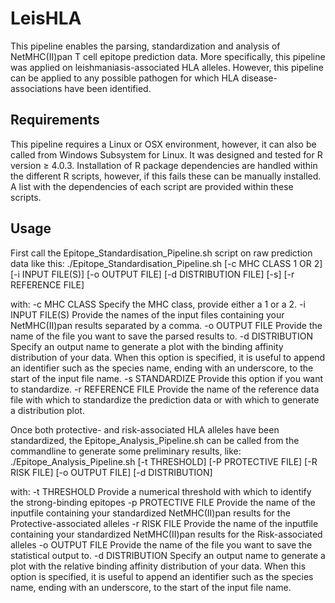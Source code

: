 # LeisHLA

This pipeline enables the parsing, standardization and analysis of NetMHC(II)pan T cell epitope prediction data.
More specifically, this pipeline was applied on leishmaniasis-associated HLA alleles. However, this pipeline can be applied to any possible pathogen for which HLA disease-associations have been identified. 

## Requirements
This pipeline requires a Linux or OSX environment, however, it can also be called from Windows Subsystem for Linux.
It was designed and tested for R version ≥ 4.0.3.
Installation of R package dependencies are handled within the different R scripts, however, if this fails these can be manually installed. A list with the dependencies of each script are provided within these scripts.

## Usage
First call the Epitope_Standardisation_Pipeline.sh script on raw prediction data like this:
./Epitope_Standardisation_Pipeline.sh [-c MHC CLASS 1 OR 2] [-i INPUT FILE(S)] [-o OUTPUT FILE] [-d DISTRIBUTION FILE] [-s] [-r REFERENCE FILE]

with:
-c  MHC CLASS  Specify the MHC class, provide either a 1 or a 2.
-i  INPUT FILE(S)  Provide the names of the input files containing your NetMHC(II)pan results separated by a comma.
-o  OUTPUT FILE  Provide the name of the file you want to save the parsed results to.
-d  DISTRIBUTION  Specify an output name to generate a plot with the binding affinity distribution of your data. When this option is specified, it is useful to append an identifier such as the species name, ending with an underscore, to the start of the input file name.
-s  STANDARDIZE  Provide this option if you want to standardize.
-r  REFERENCE FILE  Provide the name of the reference data file with which to standardize the prediction data or with which to generate a distribution plot.

Once both protective- and risk-associated HLA alleles have been standardized, the Epitope_Analysis_Pipeline.sh can be called from the commandline to generate some preliminary results, like:
./Epitope_Analysis_Pipeline.sh [-t THRESHOLD] [-P PROTECTIVE FILE] [-R RISK FILE] [-o OUTPUT FILE] [-d DISTRIBUTION]

with:
-t  THRESHOLD  Provide a numerical threshold with which to identify the strong-binding epitopes
-p  PROTECTIVE FILE  Provide the name of the inputfile containing your standardized NetMHC(II)pan results for the Protective-associated alleles
-r  RISK FILE  Provide the name of the inputfile containing your standardized NetMHC(II)pan results for the Risk-associated alleles
-o  OUTPUT FILE  Provide the name of the file you want to save the statistical output to.
-d  DISTRIBUTION  Specify an output name to generate a plot with the relative binding affinity distribution of your data. When this option is specified, it is useful to append an identifier such as the species name, ending with an underscore, to the start of the input file name.
